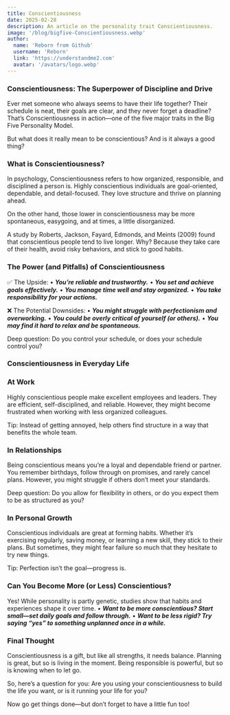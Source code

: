 ```yaml
---
title: Conscientiousness
date: 2025-02-28
description: An article on the personality trait Conscientiousness.
image: '/blog/bigfive-Conscientiousness.webp'
author:
  name: 'Reborn from Github'
  username: 'Reborn'
  link: 'https://understandme2.com'
  avatar: '/avatars/logo.webp'
---
```


### Conscientiousness: The Superpower of Discipline and Drive

Ever met someone who always seems to have their life together? Their schedule is neat, their goals are clear, and they never forget a deadline? That’s Conscientiousness in action—one of the five major traits in the Big Five Personality Model.

But what does it really mean to be conscientious? And is it always a good thing?

### What is Conscientiousness?

In psychology, Conscientiousness refers to how organized, responsible, and disciplined a person is. Highly conscientious individuals are goal-oriented, dependable, and detail-focused. They love structure and thrive on planning ahead.

On the other hand, those lower in conscientiousness may be more spontaneous, easygoing, and at times, a little disorganized.

A study by Roberts, Jackson, Fayard, Edmonds, and Meints (2009) found that conscientious people tend to live longer. Why? Because they take care of their health, avoid risky behaviors, and stick to good habits.

### The Power (and Pitfalls) of Conscientiousness

✅ The Upside:
	•	***You’re reliable and trustworthy.***
	•	***You set and achieve goals effectively.***
	•	***You manage time well and stay organized.***
	•	***You take responsibility for your actions.***

❌ The Potential Downsides:
	•	***You might struggle with perfectionism and overworking.***
	•	***You could be overly critical of yourself (or others).***
	•	***You may find it hard to relax and be spontaneous.***

Deep question: Do you control your schedule, or does your schedule control you?

### Conscientiousness in Everyday Life

### At Work

Highly conscientious people make excellent employees and leaders. They are efficient, self-disciplined, and reliable. However, they might become frustrated when working with less organized colleagues.

Tip: Instead of getting annoyed, help others find structure in a way that benefits the whole team.

### In Relationships

Being conscientious means you’re a loyal and dependable friend or partner. You remember birthdays, follow through on promises, and rarely cancel plans. However, you might struggle if others don’t meet your standards.

Deep question: Do you allow for flexibility in others, or do you expect them to be as structured as you?

### In Personal Growth

Conscientious individuals are great at forming habits. Whether it’s exercising regularly, saving money, or learning a new skill, they stick to their plans. But sometimes, they might fear failure so much that they hesitate to try new things.

Tip: Perfection isn’t the goal—progress is.

### Can You Become More (or Less) Conscientious?

Yes! While personality is partly genetic, studies show that habits and experiences shape it over time.
	•	***Want to be more conscientious? Start small—set daily goals and follow through.***
	•	***Want to be less rigid? Try saying “yes” to something unplanned once in a while.***

### Final Thought

Conscientiousness is a gift, but like all strengths, it needs balance. Planning is great, but so is living in the moment. Being responsible is powerful, but so is knowing when to let go.

So, here’s a question for you: Are you using your conscientiousness to build the life you want, or is it running your life for you?

Now go get things done—but don’t forget to have a little fun too!

